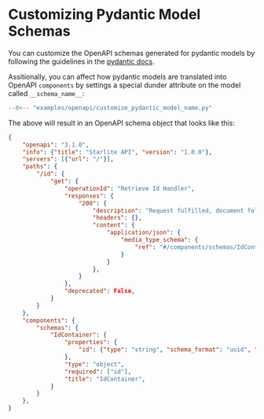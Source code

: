 # Customizing Pydantic Model Schemas

You can customize the OpenAPI schemas generated for pydantic models by following the guidelines in
the [pydantic docs](https://pydantic-docs.helpmanual.io/usage/schema/).

Assitionally, you can affect how pydantic models are translated into OpenAPI `components` by settings a special dunder attribute on the model called `__schema_name__`:

```py title="Customize Components Example"
--8<-- "examples/openapi/customize_pydantic_model_name.py"
```

The above will result in an OpenAPI schema object that looks like this:

```json
{
    "openapi": "3.1.0",
    "info": {"title": "Starlite API", "version": "1.0.0"},
    "servers": [{"url": "/"}],
    "paths": {
        "/id": {
            "get": {
                "operationId": "Retrieve Id Handler",
                "responses": {
                    "200": {
                        "description": "Request fulfilled, document follows",
                        "headers": {},
                        "content": {
                            "application/json": {
                                "media_type_schema": {
                                    "ref": "#/components/schemas/IdContainer"
                                }
                            }
                        },
                    }
                },
                "deprecated": False,
            }
        }
    },
    "components": {
        "schemas": {
            "IdContainer": {
                "properties": {
                    "id": {"type": "string", "schema_format": "uuid", "title": "Id"}
                },
                "type": "object",
                "required": ["id"],
                "title": "IdContainer",
            }
        }
    },
}
```
